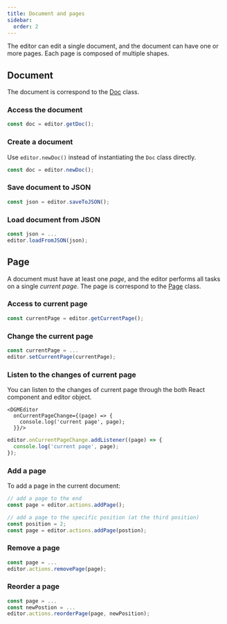 ```yaml
---
title: Document and pages
sidebar:
  order: 2
---
```


The editor can edit a single document, and the document can have one or more pages. Each page is composed of multiple shapes.

## Document

The document is correspond to the [Doc](/api-core/classes/doc/) class.

### Access the document

```ts
const doc = editor.getDoc();
```

### Create a document

Use `editor.newDoc()` instead of instantiating the `Doc` class directly.

```ts
const doc = editor.newDoc();
```

### Save document to JSON

```ts
const json = editor.saveToJSON();
```

### Load document from JSON

```ts
const json = ...
editor.loadFromJSON(json);
```

## Page

A document must have at least one _page_, and the editor performs all tasks on a single _current page_. The page is correspond to the [Page](/api-core/classes/page/) class.

### Access to current page

```ts
const currentPage = editor.getCurrentPage();
```

### Change the current page

```ts
const currentPage = ...
editor.setCurrentPage(currentPage);
```

### Listen to the changes of current page

You can listen to the changes of current page through the both React component and editor object.

```tsx
<DGMEditor
  onCurrentPageChange={(page) => {
    console.log('current page', page);
  }}/>
```

```ts
editor.onCurrentPageChange.addListener((page) => {
  console.log('current page', page);
});
```

### Add a page

To add a page in the current document:

```ts
// add a page to the end
const page = editor.actions.addPage();

// add a page to the specific position (at the third position)
const position = 2;
const page = editor.actions.addPage(postion);
```

### Remove a page

```ts
const page = ...
editor.actions.removePage(page);
```

### Reorder a page

```ts
const page = ...
const newPostion = ...
editor.actions.reorderPage(page, newPosition);
```
